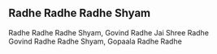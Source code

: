 ## Radhe Radhe Radhe Shyam


Radhe Radhe Radhe Shyam, Govind Radhe Jai Shree Radhe  
Govind Radhe Radhe Shyam, Gopaala Radhe Radhe

